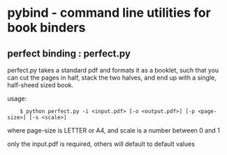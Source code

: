# pybind - command line utilities for book binders

## perfect binding : perfect.py
perfect.py takes a standard pdf and formats it as a booklet, such that you can cut the pages in half, stack the two halves, and end up with a single, half-sheed sized book. 

usage:
``` 
    $ python perfect.py -i <input.pdf> [-o <output.pdf>] [-p <page-size>] [-s <scale>]
```

where page-size is LETTER or A4, and scale is a number between 0 and 1

only the input.pdf is required, others will default to default values
